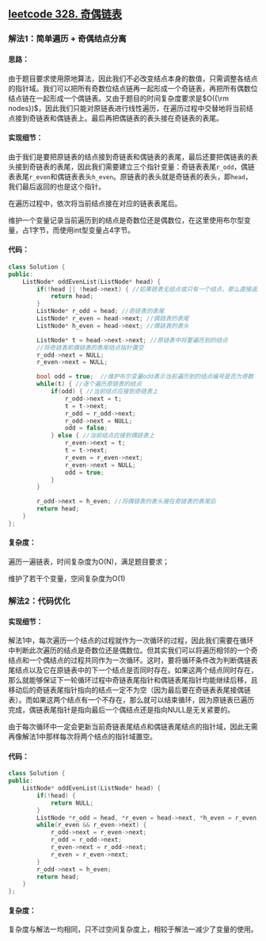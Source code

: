 ## [leetcode 328. 奇偶链表](https://leetcode-cn.com/problems/odd-even-linked-list/)

### 解法1：简单遍历 + 奇偶结点分离

#### 思路：

由于题目要求使用原地算法，因此我们不必改变结点本身的数值，只需调整各结点的指针域。我们可以把所有奇数位结点链再一起形成一个奇链表，再把所有偶数位结点链在一起形成一个偶链表。又由于题目的时间复杂度要求是$O({\rm nodes})$，因此我们只能对原链表进行线性遍历，在遍历过程中交替地将当前结点接到奇链表和偶链表上。最后再把偶链表的表头接在奇链表的表尾。



#### 实现细节：

由于我们是要把原链表的结点接到奇链表和偶链表的表尾，最后还要把偶链表的表头接到奇链表的表尾，因此我们需要建立三个指针变量：奇链表表尾`r_odd`，偶链表表尾`r_even`和偶链表表头`h_even`。原链表的表头就是奇链表的表头，即`head`，我们最后返回的也是这个指针。

在遍历过程中，依次将当前结点接在对应的链表表尾后。

维护一个变量记录当前遍历到的结点是奇数位还是偶数位，在这里使用布尔型变量，占1字节，而使用int型变量占4字节。



#### 代码：

```c++
class Solution {
public:
    ListNode* oddEvenList(ListNode* head) {
        if(!head || !head->next) { //如果链表无结点或只有一个结点，那么直接返回原链表即可
            return head;
        }
        ListNode* r_odd = head; //奇链表的表尾
        ListNode* r_even = head->next; //偶链表的表尾
        ListNode* h_even = head->next; //偶链表的表头

        ListNode* t = head->next->next; //原链表中将要遍历到的结点
        //将奇链表和偶链表的表尾结点指针置空
        r_odd->next = NULL; 
        r_even->next = NULL;

        bool odd = true;  //维护布尔变量odd表示当前遍历到的结点编号是否为奇数
        while(t) { //逐个遍历原链表的结点
            if(odd) { //当前结点应接到奇链表上
                r_odd->next = t;
                t = t->next;
                r_odd = r_odd->next;
                r_odd->next = NULL;
                odd = false;
            } else { //当前结点应接到偶链表上
                r_even->next = t;
                t = t->next;
                r_even = r_even->next;
                r_even->next = NULL;
                odd = true;
            }
        }

        r_odd->next = h_even; //将偶链表的表头接在奇链表的表尾后
        return head;
    }
};
```

#### 复杂度：

遍历一遍链表，时间复杂度为O(N)，满足题目要求；

维护了若干个变量，空间复杂度为O(1)





### 解法2：代码优化

#### 实现细节：

解法1中，每次遍历一个结点的过程就作为一次循环的过程，因此我们需要在循环中判断此次遍历的结点是奇数位还是偶数位。但其实我们可以将遍历相邻的一个奇结点和一个偶结点的过程共同作为一次循环。这时，要将循环条件改为判断偶链表尾结点以及它在原链表中的下一个结点是否同时存在。如果这两个结点同时存在，那么就能够保证下一轮循环过程中奇链表尾指针和偶链表尾指针均能继续后移，且移动后的奇链表尾指针指向的结点一定不为空（因为最后要在奇链表表尾接偶链表）。而如果这两个结点有一个不存在，那么就可以结束循环，因为原链表已遍历完成，偶链表尾指针是指向最后一个偶结点还是指向NULL是无关紧要的。

由于每次循环中一定会更新当前奇链表尾结点和偶链表尾结点的指针域，因此无需再像解法1中那样每次将两个结点的指针域置空。



#### 代码：

```c++
class Solution {
public:
    ListNode* oddEvenList(ListNode* head) {
        if(!head) {
            return NULL;
        }
        ListNode *r_odd = head, *r_even = head->next, *h_even = r_even;
        while(r_even && r_even->next) {
            r_odd->next = r_even->next;
            r_odd = r_odd->next;
            r_even->next = r_odd->next;
            r_even = r_even->next;
        }
        r_odd->next = h_even;
        return head;
    }
};
```



#### 复杂度：

复杂度与解法一均相同，只不过空间复杂度上，相较于解法一减少了变量的使用。